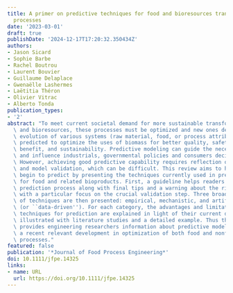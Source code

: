 ```yaml
---
title: A primer on predictive techniques for food and bioresources transformation
  processes
date: '2023-03-01'
draft: true
publishDate: '2024-12-17T17:20:32.350434Z'
authors:
- Jason Sicard
- Sophie Barbe
- Rachel Boutrou
- Laurent Bouvier
- Guillaume Delaplace
- Gwenaëlle Lashermes
- Laëtitia Théron
- Olivier Vitrac
- Alberto Tonda
publication_types:
- '2'
abstract: "To meet current societal demand for more sustainable transformation processes\
  \ and bioresources, these processes must be optimized and new ones developed. The\
  \ evolution of various systems (raw material, food, or process attributes) can be\
  \ predicted to optimize the uses of biomass for better quality, safety, economic\
  \ benefit, and sustainability. Predictive modeling can guide the necessary changes\
  \ and influence industrials, governmental policies and consumers decision-making.\
  \ However, achieving good predictive capability requires reflection on the models\
  \ and model validation, which can be difficult. This review aims to help scientists\
  \ begin to predict by presenting the techniques currently used in predictive science\
  \ for food and related bioproducts. First, a guideline helps readers initiate a\
  \ prediction process along with final tips and a warning about the risks involved,\
  \ with a particular focus on the crucial validation step. Three broad categories\
  \ of techniques are then presented: empirical, mechanistic, and artificial intelligence\
  \ (or ``data-driven''). For each category, the advantages and limitations of current\
  \ techniques for prediction are explained in light of their current domains of applications,\
  \ illustrated with literature studies and a detailed example. Thus this article\
  \ provides engineering researchers information about predictive modeling which is\
  \ a recent relevant development in optimization of both food and nonfood bioresources\
  \ processes."
featured: false
publication: '*Journal of Food Process Engineering*'
doi: 10.1111/jfpe.14325
links:
- name: URL
  url: https://doi.org/10.1111/jfpe.14325
---
```


